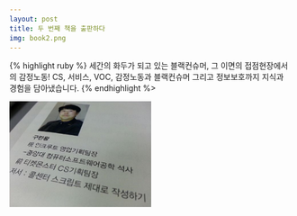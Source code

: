 ```yaml
---
layout: post
title: 두 번째 책을 출판하다
img: book2.png
---
```


{% highlight ruby %}
세간의 화두가 되고 있는 블랙컨슈머, 그 이면의 접점현장에서의 감정노동! 
CS, 서비스, VOC, 감정노동과 블랙컨슈머 그리고 정보보호까지 지식과 경험을 담아냈습니다.
{% endhighlight %>

<img src="/images/book2-1.png" width="50%">
